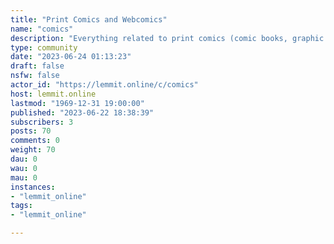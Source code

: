 ```yaml
---
title: "Print Comics and Webcomics" 
name: "comics"
description: "Everything related to print comics (comic books, graphic novels, and strips) and web comics. Artists are encouraged to post their own work. News..."
type: community
date: "2023-06-24 01:13:23"
draft: false
nsfw: false
actor_id: "https://lemmit.online/c/comics"
host: lemmit.online
lastmod: "1969-12-31 19:00:00"
published: "2023-06-22 18:38:39"
subscribers: 3
posts: 70
comments: 0
weight: 70
dau: 0
wau: 0
mau: 0
instances:
- "lemmit_online"
tags: 
- "lemmit_online"

---
```

